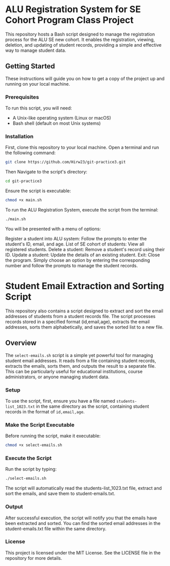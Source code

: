 # ALU Registration System for SE Cohort Program Class Project

This repository hosts a Bash script designed to manage the registration process for the ALU SE new cohort. It enables the registration, viewing, deletion, and updating of student records, providing a simple and effective way to manage student data.

## Getting Started

These instructions will guide you on how to get a copy of the project up and running on your local machine.

### Prerequisites

To run this script, you will need:

- A Unix-like operating system (Linux or macOS)
- Bash shell (default on most Unix systems)

### Installation

First, clone this repository to your local machine. Open a terminal and run the following command:

```bash
git clone https://github.com/Hirw23/git-practice3.git

```

Then Navigate to the script's directory:

```bash
cd git-practice3
```

Ensure the script is executable:

```bash
chmod +x main.sh
```

To run the ALU Registration System, execute the script from the terminal:

```bash
./main.sh
```

You will be presented with a menu of options:

Register a student into ALU system: Follow the prompts to enter the student's ID, email, and age.
List of SE cohort of students: View all registered students.
Delete a student: Remove a student's record using their ID.
Update a student: Update the details of an existing student.
Exit: Close the program.
Simply choose an option by entering the corresponding number and follow the prompts to manage the student records.

# Student Email Extraction and Sorting Script

This repository also contains a script designed to extract and sort the email addresses of students from a student records file. The script processes records stored in a specified format (id,email,age), extracts the email addresses, sorts them alphabetically, and saves the sorted list to a new file.

## Overview

The `select-emails.sh` script is a simple yet powerful tool for managing student email addresses. It reads from a file containing student records, extracts the emails, sorts them, and outputs the result to a separate file. This can be particularly useful for educational institutions, course administrators, or anyone managing student data.

### Setup

To use the script, first, ensure you have a file named `students-list_1023.txt` in the same directory as the script, containing student records in the format of `id,email,age`.

### Make the Script Executable

Before running the script, make it executable:

```bash
chmod +x select-emails.sh
```

### Execute the Script

Run the script by typing:

```bash
./select-emails.sh
```

The script will automatically read the students-list_1023.txt file, extract and sort the emails, and save them to student-emails.txt.

### Output

After successful execution, the script will notify you that the emails have been extracted and sorted. You can find the sorted email addresses in the student-emails.txt file within the same directory.

### License

This project is licensed under the MIT License. See the LICENSE file in the repository for more details.
